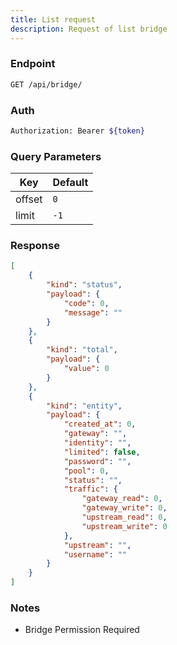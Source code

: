 ```yaml
---
title: List request
description: Request of list bridge
---
```


### Endpoint

```bash
GET /api/bridge/
```

### Auth

```bash
Authorization: Bearer ${token}
```

### Query Parameters

| Key | Default |
|-----|---------|
| offset | `0` |
| limit | `-1` |

### Response

```json [Json]
[
    {
        "kind": "status",
        "payload": {
            "code": 0,
            "message": ""
        }
    },
    {
        "kind": "total",
        "payload": {
            "value": 0
        }
    },
    {
        "kind": "entity",
        "payload": {
            "created_at": 0,
            "gateway": "",
            "identity": "",
            "limited": false,
            "password": "",
            "pool": 0,
            "status": "",
            "traffic": {
                "gateway_read": 0,
                "gateway_write": 0,
                "upstream_read": 0,
                "upstream_write": 0
            },
            "upstream": "",
            "username": ""
        }
    }
]
```

### Notes

- Bridge Permission Required
